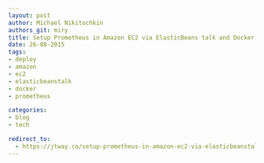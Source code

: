 ```yaml
---
layout: post
author: Michael Nikitochkin
authors_git: miry
title: Setup Prometheus in Amazon EC2 via ElasticBeans talk and Docker
date: 26-08-2015
tags:
- deploy
- amazon
- ec2
- elasticbeanstalk
- docker
- prometheus

categories:
- blog
- tech

redirect_to:
  - https://jtway.co/setup-prometheus-in-amazon-ec2-via-elasticbeanstalk-and-docker-13ec426c21c0
---
```

